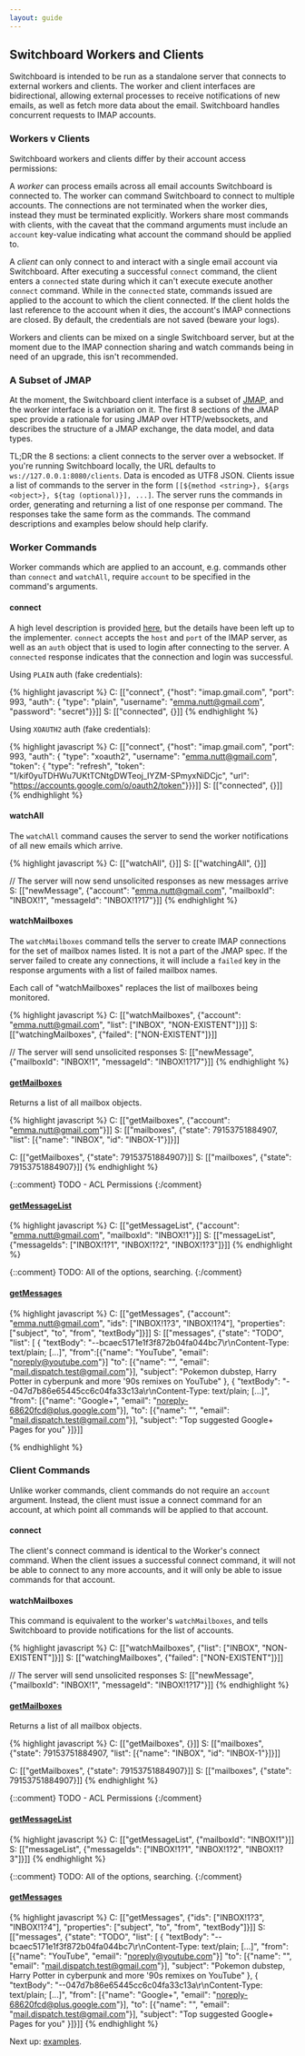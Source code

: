 ```yaml
---
layout: guide
---
```


## Switchboard Workers and Clients

Switchboard is intended to be run as a standalone server that connects
to external workers and clients. The worker and client interfaces are
bidirectional, allowing external processes to receive notifications of
new emails, as well as fetch more data about the email. Switchboard
handles concurrent requests to IMAP accounts.


### Workers v Clients

Switchboard workers and clients differ by their account access
permissions:

A *worker* can process emails across all email accounts Switchboard is
connected to. The worker can command Switchboard to connect to
multiple accounts. The connections are not terminated when the worker
dies, instead they must be terminated explicitly. Workers share most
commands with clients, with the caveat that the command arguments must
include an `account` key-value indicating what account the command
should be applied to.

A *client* can only connect to and interact with a single email
account via Switchboard. After executing a successful `connect`
command, the client enters a `connected` state during which it can't
execute execute another `connect` command. While in the `connected`
state, commands issued are applied to the account to which the client
connected. If the client holds the last reference to the account when
it dies, the account's IMAP connections are closed. By default, the
credentials are not saved (beware your logs).

Workers and clients can be mixed on a single Switchboard server,
but at the moment due to the IMAP connection sharing and watch
commands being in need of an upgrade, this isn't recommended.


### A Subset of JMAP

At the moment, the Switchboard client interface is a subset of
[JMAP](http://jmap.io), and the worker interface is a variation on
it. The first 8 sections of the JMAP spec provide a rationale for
using JMAP over HTTP/websockets, and describes the structure of a JMAP
exchange, the data model, and data types.

TL;DR the 8 sections: a client connects to the server over a
websocket. If you're running Switchboard locally, the URL defaults to
`ws://127.0.0.1:8080/clients`. Data is encoded as UTF8 JSON. Clients
issue a list of commands to the server in the form
`[[${method <string>}, ${args <object>}, ${tag (optional)}], ...]`.
The server runs the commands in order, generating and returning a list
of one response per command. The responses take the same form as the
commands. The command descriptions and examples below should help
clarify.


### Worker Commands

Worker commands which are applied to an account, e.g. commands other
than `connect` and `watchAll`, require `account` to be specified in
the command's arguments.

#### connect

A high level description is provided
[here](http://jmap.io/#transport-and-authentication), but the details
have been left up to the implementer. `connect` accepts the `host` and
`port` of the IMAP server, as well as an `auth` object that is used to
login after connecting to the server. A `connected` response indicates
that the connection and login was successful.

Using `PLAIN` auth (fake credentials):

{% highlight javascript %}
C: [["connect", {"host": "imap.gmail.com",
                 "port": 993,
                 "auth": {
                   "type": "plain",
                   "username": "emma.nutt@gmail.com",
                   "password": "secret"}}]]
S: [["connected", {}]]
{% endhighlight %}

Using `XOAUTH2` auth (fake credentials):

{% highlight javascript %}
C: [["connect", {"host": "imap.gmail.com",
                 "port": 993,
                 "auth": {
                   "type": "xoauth2",
                   "username": "emma.nutt@gmail.com",
                     "token": {
                       "type": "refresh",
                       "token": "1/kif0yuTDHWu7UKtTCNtgDWTeoj_IYZM-SPmyxNiDCjc",
                       "url": "https://accounts.google.com/o/oauth2/token"}}}]]
S: [["connected", {}]]
{% endhighlight %}

#### watchAll

The `watchAll` command causes the server to send the worker notifications of
all new emails which arrive.

{% highlight javascript %}
C: [["watchAll", {}]]
S: [["watchingAll", {}]]

// The server will now send unsolicited responses as new messages arrive
S: [["newMessage", {"account": "emma.nutt@gmail.com",
                    "mailboxId": "INBOX!1",
                    "messageId": "INBOX!1?17"}]]
{% endhighlight %}

#### watchMailboxes

The `watchMailboxes` command tells the server to create IMAP
connections for the set of mailbox names listed. It is not a part of
the JMAP spec.  If the server failed to create any connections, it
will include a `failed` key in the response arguments with a list of
failed mailbox names.

Each call of "watchMailboxes" replaces the list of mailboxes being monitored.

{% highlight javascript %}
C: [["watchMailboxes", {"account": "emma.nutt@gmail.com",
                        "list": ["INBOX", "NON-EXISTENT"]}]]
S: [["watchingMailboxes", {"failed": ["NON-EXISTENT"]}]]

// The server will send unsolicited responses
S: [["newMessage", {"mailboxId": "INBOX!1", "messageId": "INBOX!1?17"}]]
{% endhighlight %}

#### [getMailboxes](http://jmap.io/#getmailboxes)

Returns a list of all mailbox objects.

{% highlight javascript %}
C: [["getMailboxes", {"account": "emma.nutt@gmail.com"}]]
S: [["mailboxes", {"state": 79153751884907,
                   "list": [{"name": "INBOX",
                             "id": "INBOX-1"}]}]]

C: [["getMailboxes", {"state": 79153751884907}]]
S: [["mailboxes", {"state": 79153751884907}]]
{% endhighlight %}

{::comment}
TODO - ACL Permissions
{:/comment}

#### [getMessageList](http://jmap.io/#getmessagelist)

{% highlight javascript %}
C: [["getMessageList", {"account": "emma.nutt@gmail.com",
                        "mailboxId": "INBOX!1"}]]
S: [["messageList", {"messageIds": ["INBOX!1?1", "INBOX!1?2", "INBOX!1?3"]}]]
{% endhighlight %}

{::comment}
TODO: All of the options, searching.
{:/comment}

#### [getMessages](http://jmap.io/#getmessages)

{% highlight javascript %}
C: [["getMessages", {"account": "emma.nutt@gmail.com",
                     "ids": ["INBOX!1?3", "INBOX!1?4"],
                     "properties": ["subject", "to", "from", "textBody"]}]]
S: [["messages", {"state": "TODO",
                  "list": [
                    {
                      "textBody": "--bcaec5171e1f3f872b04fa044bc7\r\nContent-Type: text/plain; [...]",
                      "from":[{"name": "YouTube", "email": "noreply@youtube.com"}]
                      "to": [{"name": "", "email": "mail.dispatch.test@gmail.com"}],
                      "subject": "Pokemon dubstep, Harry Potter in cyberpunk and more '90s remixes on YouTube"
                    }, {
                      "textBody": "--047d7b86e65445cc6c04fa33c13a\r\nContent-Type: text/plain; [...]",
                      "from": [{"name": "Google+", "email": "noreply-68620fcd@plus.google.com"}],
                      "to": [{"name": "", "email": "mail.dispatch.test@gmail.com"}],
                      "subject": "Top suggested Google+ Pages for you"
                    }]}]]

{% endhighlight %}


### Client Commands

Unlike worker commands, client commands do not require an `account`
argument. Instead, the client must issue a connect command for an
account, at which point all commands will be applied to that account.

#### connect

The client's connect command is identical to the Worker's connect
command. When the client issues a successful connect command, it will
not be able to connect to any more accounts, and it will only be able
to issue commands for that account.

#### watchMailboxes

This command is equivalent to the worker's `watchMailboxes`, and
tells Switchboard to provide notifications for the list of accounts.

{% highlight javascript %}
C: [["watchMailboxes", {"list": ["INBOX", "NON-EXISTENT"]}]]
S: [["watchingMailboxes", {"failed": ["NON-EXISTENT"]}]]

// The server will send unsolicited responses
S: [["newMessage", {"mailboxId": "INBOX!1", "messageId": "INBOX!1?17"}]]
{% endhighlight %}

#### [getMailboxes](http://jmap.io/#getmailboxes)

Returns a list of all mailbox objects.

{% highlight javascript %}
C: [["getMailboxes", {}]]
S: [["mailboxes", {"state": 79153751884907,
                   "list": [{"name": "INBOX",
                             "id": "INBOX-1"}]}]]

C: [["getMailboxes", {"state": 79153751884907}]]
S: [["mailboxes", {"state": 79153751884907}]]
{% endhighlight %}

{::comment}
TODO - ACL Permissions
{:/comment}


#### [getMessageList](http://jmap.io/#getmessagelist)

{% highlight javascript %}
C: [["getMessageList", {"mailboxId": "INBOX!1"}]]
S: [["messageList", {"messageIds": ["INBOX!1?1", "INBOX!1?2", "INBOX!1?3"]}]]
{% endhighlight %}

{::comment}
TODO: All of the options, searching.
{:/comment}


#### [getMessages](http://jmap.io/#getmessages)

{% highlight javascript %}
C: [["getMessages", {"ids": ["INBOX!1?3", "INBOX!1?4"],
                     "properties": ["subject", "to", "from", "textBody"]}]]
S: [["messages", {"state": "TODO",
                  "list": [
                    {
                      "textBody": "--bcaec5171e1f3f872b04fa044bc7\r\nContent-Type: text/plain; [...]",
                      "from":[{"name": "YouTube", "email": "noreply@youtube.com"}]
                      "to": [{"name": "", "email": "mail.dispatch.test@gmail.com"}],
                      "subject": "Pokemon dubstep, Harry Potter in cyberpunk and more '90s remixes on YouTube"
                    }, {
                      "textBody": "--047d7b86e65445cc6c04fa33c13a\r\nContent-Type: text/plain; [...]",
                      "from": [{"name": "Google+", "email": "noreply-68620fcd@plus.google.com"}],
                      "to": [{"name": "", "email": "mail.dispatch.test@gmail.com"}],
                      "subject": "Top suggested Google+ Pages for you"
                    }]}]]
{% endhighlight %}

Next up: [examples]({{site.baseurl}}/guide/examples).
